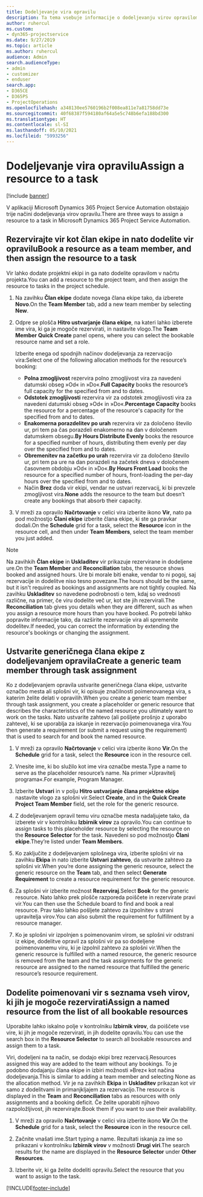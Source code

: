```yaml
---
title: Dodeljevanje vira opravilu
description: Ta tema vsebuje informacije o dodeljevanju virov opravilom.
author: ruhercul
ms.custom:
- dyn365-projectservice
ms.date: 9/27/2019
ms.topic: article
ms.author: ruhercul
audience: Admin
search.audienceType:
- admin
- customizer
- enduser
search.app:
- D365CE
- D365PS
- ProjectOperations
ms.openlocfilehash: a348130ee5760196b2f008ea811e7a81758dd73e
ms.sourcegitcommit: 40f68387f594180af64a5e5c748b6efa188bd300
ms.translationtype: HT
ms.contentlocale: sl-SI
ms.lasthandoff: 05/10/2021
ms.locfileid: "5993256"
---
```

# <a name="assign-a-resource-to-a-task"></a><span data-ttu-id="f8ee6-103">Dodeljevanje vira opravilu</span><span class="sxs-lookup"><span data-stu-id="f8ee6-103">Assign a resource to a task</span></span>

[!include [banner](../includes/psa-now-project-operations.md)]

<span data-ttu-id="f8ee6-104">V aplikaciji Microsoft Dynamics 365 Project Service Automation obstajajo trije načini dodeljevanja virov opravilu.</span><span class="sxs-lookup"><span data-stu-id="f8ee6-104">There are three ways to assign a resource to a task in Microsoft Dynamics 365 Project Service Automation.</span></span>

## <a name="book-a-resource-as-a-team-member-and-then-assign-the-resource-to-a-task"></a><span data-ttu-id="f8ee6-105">Rezervirajte vir kot član ekipe in nato dodelite vir opravilu</span><span class="sxs-lookup"><span data-stu-id="f8ee6-105">Book a resource as a team member, and then assign the resource to a task</span></span>

<span data-ttu-id="f8ee6-106">Vir lahko dodate projektni ekipi in ga nato dodelite opravilom v načrtu projekta.</span><span class="sxs-lookup"><span data-stu-id="f8ee6-106">You can add a resource to the project team, and then assign the resource to tasks in the project schedule.</span></span>

1. <span data-ttu-id="f8ee6-107">Na zavihku **Član ekipe** dodate novega člana ekipe tako, da izberete **Novo**.</span><span class="sxs-lookup"><span data-stu-id="f8ee6-107">On the **Team Member** tab, add a new team member by selecting **New**.</span></span> 

2. <span data-ttu-id="f8ee6-108">Odpre se plošča **Hitro ustvarjanje člana ekipe**, na kateri lahko izberete ime vira, ki ga je mogoče rezervirati, in nastavite vlogo.</span><span class="sxs-lookup"><span data-stu-id="f8ee6-108">The **Team Member Quick Create** panel opens, where you can select the bookable resource name and set a role.</span></span> 

    <span data-ttu-id="f8ee6-109">Izberite enega od spodnjih načinov dodeljevanja za rezervacijo vira:</span><span class="sxs-lookup"><span data-stu-id="f8ee6-109">Select one of the following allocation methods for the resource’s booking:</span></span>

    - <span data-ttu-id="f8ee6-110">**Polna zmogljivost** rezervira polno zmogljivost vira za navedeni datumski obseg »Od« in »Do«.</span><span class="sxs-lookup"><span data-stu-id="f8ee6-110">**Full Capacity** books the resource’s full capacity for the specified from and to dates.</span></span>
    - <span data-ttu-id="f8ee6-111">**Odstotek zmogljivosti** rezervira vir za odstotek zmogljivosti vira za navedeni datumski obseg »Od« in »Do«.</span><span class="sxs-lookup"><span data-stu-id="f8ee6-111">**Percentage Capacity** books the resource for a percentage of the resource's capacity for the specified from and to dates.</span></span>
    - <span data-ttu-id="f8ee6-112">**Enakomerna porazdelitev po urah** rezervira vir za določeno število ur, pri tem pa čas porazdeli enakomerno na dan v določenem datumskem obsegu.</span><span class="sxs-lookup"><span data-stu-id="f8ee6-112">**By Hours Distribute Evenly** books the resource for a specified number of hours, distributing them evenly per day over the specified from and to dates.</span></span>
    - <span data-ttu-id="f8ee6-113">**Obremenitev na začetku po urah** rezervira vir za določeno število ur, pri tem pa ure na dan porazdeli na začetek dneva v določenem časovnem obdobju »Od« in »Do«.</span><span class="sxs-lookup"><span data-stu-id="f8ee6-113">**By Hours Front Load** books the resource for a specified number of hours, front-loading the per-day hours over the specified from and to dates.</span></span>
    - <span data-ttu-id="f8ee6-114">Način **Brez** doda vir ekipi, vendar ne ustvari rezervacij, ki bi prevzele zmogljivost vira.</span><span class="sxs-lookup"><span data-stu-id="f8ee6-114">**None** adds the resource to the team but doesn’t create any bookings that absorb their capacity.</span></span>

3. <span data-ttu-id="f8ee6-115">V mreži za opravilo **Načrtovanje** v celici vira izberite ikono **Vir**, nato pa pod možnostjo **Člani ekipe** izberite člana ekipe, ki ste ga pravkar dodali.</span><span class="sxs-lookup"><span data-stu-id="f8ee6-115">On the **Schedule** grid for a task, select the **Resource** icon in the resource cell, and then under **Team Members**, select the team member you just added.</span></span> 

> [!NOTE]
> <span data-ttu-id="f8ee6-116">Na zavihkih **Član ekipe** in **Uskladitev** vir prikazuje rezervirane in dodeljene ure.</span><span class="sxs-lookup"><span data-stu-id="f8ee6-116">On the **Team Member** and **Reconciliation** tabs, the resource shows booked and assigned hours.</span></span> <span data-ttu-id="f8ee6-117">Ure bi morale biti enake, vendar to ni pogoj, saj rezervacije in dodelitve niso tesno povezane.</span><span class="sxs-lookup"><span data-stu-id="f8ee6-117">The hours should be the same, but it isn't required as bookings and assignments are not tightly coupled.</span></span> <span data-ttu-id="f8ee6-118">Na zavihku **Uskladitev** so navedene podrobnosti o tem, kdaj so vrednosti različne, na primer, če viru dodelite več ur, kot ste jih rezervirali.</span><span class="sxs-lookup"><span data-stu-id="f8ee6-118">The **Reconciliation** tab gives you details when they are different, such as when you assign a resource more hours than you have booked.</span></span> <span data-ttu-id="f8ee6-119">Po potrebi lahko popravite informacije tako, da razširite rezervacije vira ali spremenite dodelitev.</span><span class="sxs-lookup"><span data-stu-id="f8ee6-119">If needed, you can correct the information by extending the resource's bookings or changing the assignment.</span></span>

## <a name="create-a-generic-team-member-through-task-assignment"></a><span data-ttu-id="f8ee6-120">Ustvarite generičnega člana ekipe z dodeljevanjem opravila</span><span class="sxs-lookup"><span data-stu-id="f8ee6-120">Create a generic team member through task assignment</span></span>

<span data-ttu-id="f8ee6-121">Ko z dodeljevanjem opravila ustvarite generičnega člana ekipe, ustvarite označbo mesta ali splošni vir, ki opisuje značilnosti poimenovanega vira, s katerim želite delati v opravilih.</span><span class="sxs-lookup"><span data-stu-id="f8ee6-121">When you create a generic team member through task assignment, you create a placeholder or generic resource that describes the characteristics of the named resource you ultimately want to work on the tasks.</span></span> <span data-ttu-id="f8ee6-122">Nato ustvarite zahtevo (ali pošljete prošnjo z uporabo zahteve), ki se uporablja za iskanje in rezervacijo poimenovanega vira.</span><span class="sxs-lookup"><span data-stu-id="f8ee6-122">You then generate a requirement (or submit a request using the requirement) that is used to search for and book the named resource.</span></span>

1. <span data-ttu-id="f8ee6-123">V mreži za opravilo **Načrtovanje** v celici vira izberite ikono **Vir**.</span><span class="sxs-lookup"><span data-stu-id="f8ee6-123">On the **Schedule** grid for a task, select the **Resource** icon in the resource cell.</span></span>

2. <span data-ttu-id="f8ee6-124">Vnesite ime, ki bo služilo kot ime vira označbe mesta.</span><span class="sxs-lookup"><span data-stu-id="f8ee6-124">Type a name to serve as the placeholder resource’s name.</span></span> <span data-ttu-id="f8ee6-125">Na primer »Upravitelj programa«.</span><span class="sxs-lookup"><span data-stu-id="f8ee6-125">For example, Program Manager.</span></span>

3. <span data-ttu-id="f8ee6-126">Izberite **Ustvari** in v polju **Hitro ustvarjanje člana projektne ekipe** nastavite vlogo za splošni vir.</span><span class="sxs-lookup"><span data-stu-id="f8ee6-126">Select **Create**, and in the **Quick Create Project Team Member** field, set the role for the generic resource.</span></span>

4. <span data-ttu-id="f8ee6-127">Z dodeljevanjem opravil temu viru označbe mesta nadaljujete tako, da izberete vir v kontrolniku **Izbirnik virov** za opravilo.</span><span class="sxs-lookup"><span data-stu-id="f8ee6-127">You can continue to assign tasks to this placeholder resource by selecting the resource on the **Resource Selector** for the task.</span></span> <span data-ttu-id="f8ee6-128">Navedeni so pod možnostjo **Člani ekipe**.</span><span class="sxs-lookup"><span data-stu-id="f8ee6-128">They’re listed under **Team Members**.</span></span>

5. <span data-ttu-id="f8ee6-129">Ko zaključite z dodeljevanjem splošnega vira, izberite splošni vir na zavihku **Ekipa** in nato izberite **Ustvari zahtevo**, da ustvarite zahtevo za splošni vir.</span><span class="sxs-lookup"><span data-stu-id="f8ee6-129">When you’re done assigning the generic resource, select the generic resource on the **Team** tab, and then select **Generate Requirement** to create a resource requirement for the generic resource.</span></span>

6. <span data-ttu-id="f8ee6-130">Za splošni vir izberite možnost **Rezerviraj**.</span><span class="sxs-lookup"><span data-stu-id="f8ee6-130">Select **Book** for the generic resource.</span></span> <span data-ttu-id="f8ee6-131">Nato lahko prek plošče razporeda poiščete in rezervirate pravi vir.</span><span class="sxs-lookup"><span data-stu-id="f8ee6-131">You can then use the Schedule board to find and book a real resource.</span></span> <span data-ttu-id="f8ee6-132">Prav tako lahko pošljete zahtevo za izpolnitev s strani upravitelja virov.</span><span class="sxs-lookup"><span data-stu-id="f8ee6-132">You can also submit the requirement for fulfillment by a resource manager.</span></span>

7. <span data-ttu-id="f8ee6-133">Ko je splošni vir izpolnjen s poimenovanim virom, se splošni vir odstrani iz ekipe, dodelitve opravil za splošni vir pa so dodeljene poimenovanemu viru, ki je izpolnil zahtevo za splošni vir.</span><span class="sxs-lookup"><span data-stu-id="f8ee6-133">When the generic resource is fulfilled with a named resource, the generic resource is removed from the team and the task assignments for the generic resource are assigned to the named resource that fulfilled the generic resource’s resource requirement.</span></span>

## <a name="assign-a-named-resource-from-the-list-of-all-bookable-resources"></a><span data-ttu-id="f8ee6-134">Dodelite poimenovani vir s seznama vseh virov, ki jih je mogoče rezervirati</span><span class="sxs-lookup"><span data-stu-id="f8ee6-134">Assign a named resource from the list of all bookable resources</span></span>

<span data-ttu-id="f8ee6-135">Uporabite lahko iskalno polje v kontrolniku **Izbirnik virov**, da poiščete vse vire, ki jih je mogoče rezervirati, in jih dodelite opravilu.</span><span class="sxs-lookup"><span data-stu-id="f8ee6-135">You can use the search box in the **Resource Selector** to search all bookable resources and assign them to a task.</span></span>

<span data-ttu-id="f8ee6-136">Viri, dodeljeni na ta način, se dodajo ekipi brez rezervacij.</span><span class="sxs-lookup"><span data-stu-id="f8ee6-136">Resources assigned this way are added to the team without any bookings.</span></span> <span data-ttu-id="f8ee6-137">To je podobno dodajanju člana ekipe in izbiri možnosti »Brez« kot načina dodeljevanja.</span><span class="sxs-lookup"><span data-stu-id="f8ee6-137">This is similar to adding a team member and selecting None as the allocation method.</span></span> <span data-ttu-id="f8ee6-138">Vir je na zavihkih **Ekipa** in **Uskladitev** prikazan kot vir samo z dodelitvami in primanjkljajem za rezervacijo.</span><span class="sxs-lookup"><span data-stu-id="f8ee6-138">The resource is displayed in the **Team** and **Reconciliation** tabs as resources with only assignments and a booking deficit.</span></span> <span data-ttu-id="f8ee6-139">Če želite uporabiti njihovo razpoložljivost, jih rezervirajte.</span><span class="sxs-lookup"><span data-stu-id="f8ee6-139">Book them if you want to use their availability.</span></span>

1. <span data-ttu-id="f8ee6-140">V mreži za opravilo **Načrtovanje** v celici vira izberite ikono **Vir**.</span><span class="sxs-lookup"><span data-stu-id="f8ee6-140">On the **Schedule** grid for a task, select the **Resource** icon in the resource cell.</span></span>

2. <span data-ttu-id="f8ee6-141">Začnite vnašati ime.</span><span class="sxs-lookup"><span data-stu-id="f8ee6-141">Start typing a name.</span></span> <span data-ttu-id="f8ee6-142">Rezultati iskanja za ime so prikazani v kontrolniku **Izbirnik virov** v možnosti **Drugi viri**.</span><span class="sxs-lookup"><span data-stu-id="f8ee6-142">The search results for the name are displayed in the **Resource Selector** under **Other Resources**.</span></span>

3. <span data-ttu-id="f8ee6-143">Izberite vir, ki ga želite dodeliti opravilu.</span><span class="sxs-lookup"><span data-stu-id="f8ee6-143">Select the resource that you want to assign to the task.</span></span>



[!INCLUDE[footer-include](../includes/footer-banner.md)]